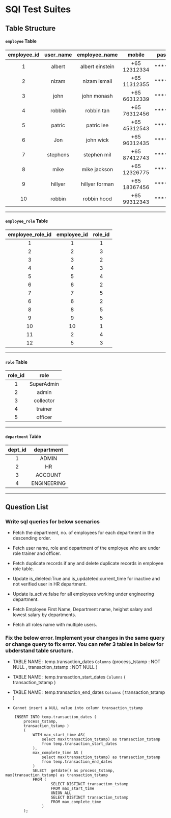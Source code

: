 # SQl Test Suites


## Table Structure

#### `employee` Table

| employee_id | user_name | employee_name | mobile | password | user_role_id | Dept_id | is_active | is_verified | Is_deleted | salary | created_at | updated_at
| :---: | :---: | :---: | :---: | :---: | :---: | :---: | :---: | :---: | :---: | :---: | :---: | :---: |
| 1	| albert | albert einstein    | +65 12312334 | ********* | 1 | 4 | True| True| False| 4920 |2021-03-24 02:06:52.404160| 2021-03-24 02:06:52.404160
| 2	| nizam  | nizam ismail 	| +65 11312355 | ********* | 2 | 2 | True | True | 	False | 6873 |2021-03-24 02:06:52.404160 | 2021-03-24 02:06:52.404160
| 3	| john	 | john monash   | +65 66312339 | ********* | 3 | 3 | True | True | 	False | 5487 |2021-03-24 02:06:52.404160 | 2021-03-24 02:06:52.404160
| 4	| robbin | robbin tan	| +65 76312456 | ********* | 4 | 3 | True | false |	False | 5596 |2021-04-24 02:06:52.404160 | 2021-04-26 02:06:52.404160
| 5	| patric | patric lee	| +65 45312543 | ********* | 5 | 4 | True | True | 	False | 4569 |2021-04-24 02:06:52.404160 | 2021-04-24 02:06:52.404160
| 6	| Jon    | john wick		| +65 96312435 | ********* | 6 | 2 | False | False |	False | 4676 |2021-04-24 02:06:52.404160 | 2021-04-24 02:06:52.404160
| 7	| stephens | stephen mil	| +65 87412743 | ********* | 7 | 1 | True | True | 	False | 5735 |2021-05-24 02:06:52.404160 | 2021-05-48 02:06:52.404160
| 8	| mike   | mike jackson		| +65 12326775 | ********* | 8 | 1 | True | True | 	False | 3934 |2021-05-24 02:06:52.404160 | 2021-05-27 02:06:52.404160
| 9	| hillyer| hillyer forman	| +65 18367456 | ********* | 9 | 3 | False | True | 	False | 7743 |2021-05-24 02:06:52.404160 | 2021-05-29 02:06:52.404160
|10	| robbin | robbin hood	| +65 99312343 | ********* | 10 | 4| True | True | 	False | null |2021-05-24 02:06:52.404160 | 2021-05-24 02:06:52.404160
___
#### `employee_role` Table

| employee_role_id | employee_id | role_id |
| :---: | :---: | :---: |
|1	| 1	| 1
|2	| 2	| 3
|3	| 3	| 2
|4	| 4	| 3
|5	| 5	| 4
|6	| 6	| 2
|7	| 7	| 5
|6	| 6	| 2
|8	| 8	| 5
|9	| 9	| 5
|10	| 10| 1
|11	| 2	| 4
|12	| 5	| 3
___
#### `role` Table

| role_id | role |
| :---: | :---: | 
|1	| SuperAdmin
|2	| admin
|3	| collector
|4	| trainer
|5	| officer
___
#### `department` Table

| dept_id | department |
| :---: | :---: | 
|1  | ADMIN
|2	| HR
|3	| ACCOUNT
|4	| ENGINEERING
___

## Question List

### Write sql queries for below scenarios

 - Fetch the department, no. of employees for each department in the descending order.

 - Fetch user name, role and department of the employee who are under role trainer and officer.

 - Fetch duplicate records if any and delete duplicate records in employee role table.

 - Update is_deleted:True and is_updateted:current_time for inactive and not verified user in HR department.

 - Update is_active:false for all employees working under engineering department.

 - Fetch Employee First Name, Department name, heighst salary and lowest salary by departments.

 - Fetch all roles name with multiple users.


### Fix the below error. Implement your changes in the same query or change query to fix error. You can refer 3 tables in below for ubderstand table sructure.

 - TABLE NAME : temp.transaction_dates `Columns` (process_tstamp : NOT NULL , transaction_tstamp : NOT NULL )
 - TABLE NAME : temp.transaction_start_dates `Columns` ( transaction_tstamp )
 - TABLE NAME : temp.transaction_end_dates `Columns` ( transaction_tstamp )

 - `Cannot insert a NULL value into column transaction_tstamp`

```
    INSERT INTO temp.transaction_dates (
        process_tstamp,
        transaction_tstamp )
        (
            WITH max_start_time AS(
                select max(transaction_tstamp) as transaction_tstamp
                from temp.transaction_start_dates
            ),
            max_complete_time AS (
                select max(transaction_tstamp) as transaction_tstamp
                from temp.transaction_end_dates
            )
            SELECT  getdate() as process_tstamp, max(transaction_tstamp) as transaction_tstamp
            FROM (
                    SELECT DISTINCT transaction_tstamp
                    FROM max_start_time
                    UNION ALL
                    SELECT DISTINCT transaction_tstamp
                    FROM max_complete_time
                )
        );
```